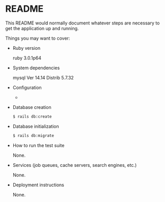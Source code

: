 # README

This README would normally document whatever steps are necessary to get the
application up and running.

Things you may want to cover:

* Ruby version

  ruby 3.0.1p64

* System dependencies

  mysql  Ver 14.14 Distrib 5.7.32

* Configuration

  -

* Database creation

  ```sh
  $ rails db:create
  ```

* Database initialization

  ```sh
  $ rails db:migrate
  ```

* How to run the test suite

  None.

* Services (job queues, cache servers, search engines, etc.)

  None.

* Deployment instructions

  None.
